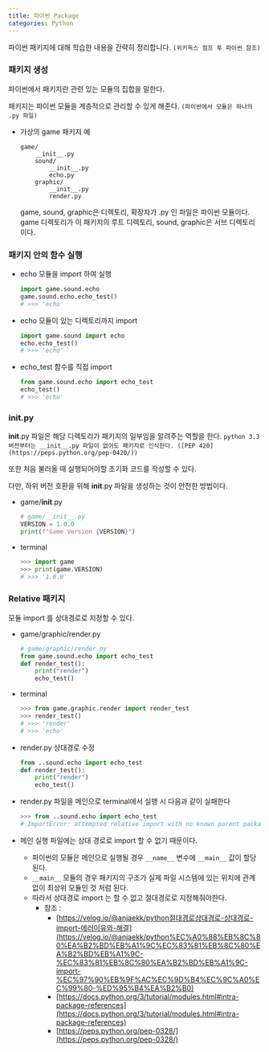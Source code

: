 ```yaml
---
title: 파이썬 Package
categories: Python
---
```

파이썬 패키지에 대해 학습한 내용을 간략히 정리합니다. `(위키독스 점프 투 파이썬 참조)`

### 패키지 생성

파이썬에서 패키지란 관련 있는 모듈의 집합을 말한다.

패키지는 파이썬 모듈을 계층적으로 관리할 수 있게 해준다. `(파이썬에서 모듈은 하나의 .py 파일)`

- 가상의 game 패키지 예
    
    ```
    game/
    	__init__.py
    	sound/
    		__init__.py
    		echo.py
    	graphic/
    		__init__.py
    		render.py
    ```
    
    game, sound, graphic은 디렉토리, 확장자가 .py 인 파일은 파이썬 모듈이다.
    game 디렉토리가 이 패키지의 루트 디렉토리, sound, graphic은 서브 디렉토리이다.
    

### 패키지 안의 함수 실행

- echo 모듈을 import 하여 실행
    
    ```python
    import game.sound.echo
    game.sound.echo.echo_test()
    # >>> 'echo'
    ```
    
- echo 모듈이 있는 디렉토리까지 import
    
    ```python
    import game.sound import echo
    echo.echo_test()
    # >>> 'echo'
    ```
    
- echo_test 함수를 직접 import
    
    ```python
    from game.sound.echo import echo_test
    echo_test()
    # >>> 'echo'
    ```
    

### __init__.py

__init__.py 파일은 해당 디렉토리가 패키지의 일부임을 알려주는 역할을 한다. `python 3.3 버전부터는 __init__.py 파일이 없어도 패키지로 인식한다. ([PEP 420](https://peps.python.org/pep-0420/))`

또한 처음 불러올 때 실행되어야할 초기화 코드를 작성할 수 있다.

다만, 하위 버전 호환을 위해 __init__.py 파일을 생성하는 것이 안전한 방법이다.

- game/__init__.py
    
    ```python
    # game/__init__.py
    VERSION = 1.0.0
    print(f"Game Version {VERSION}")
    ```
    
- terminal
    
    ```python
    >>> import game
    >>> print(game.VERSION)
    # >>> '1.0.0'
    ```
    

### Relative 패키지

모듈 import 를 상대경로로 지정할 수 있다.

- game/graphic/render.py
    
    ```python
    # game/graphic/render.py
    from game.sound.echo import echo_test
    def render_test():
        print("render")
        echo_test()
    ```
    
- terminal
    
    ```python
    >>> from game.graphic.render import render_test
    >>> render_test()
    # >>> 'render'
    # >>> 'echo'
    ```
    
- render.py 상대경로 수정
    
    ```python
    from ..sound.echo import echo_test
    def render_test():
        print("render")
        echo_test()
    ```
    
- render.py 파일을 메인으로 terminal에서 실행 시 다음과 같이 실패한다
    
    ```python
    >>> from ..sound.echo import echo_test
    # ImportError: attempted relative import with no known parent package
    ```
    
- 메인 실행 파일에는 상대 경로로 import 할 수 없기 때문이다.
    - 파이썬의 모듈은 메인으로 실행될 경우 `__name__` 변수에 `__main__` 값이 할당된다.
    - `__main__` 모듈의 경우 패키지의 구조가 실제 파일 시스템에 있는 위치에 관계없이 최상위 모듈인 것 처럼 된다.
    - 따라서 상대경로 import 는 할 수 없고 절대경로로 지정해줘야한다.
        - 참조 : 
            - [https://velog.io/@anjaekk/python절대경로상대경로-상대경로-import-에러이유와-해결](https://velog.io/@anjaekk/python%EC%A0%88%EB%8C%80%EA%B2%BD%EB%A1%9C%EC%83%81%EB%8C%80%EA%B2%BD%EB%A1%9C-%EC%83%81%EB%8C%80%EA%B2%BD%EB%A1%9C-import-%EC%97%90%EB%9F%AC%EC%9D%B4%EC%9C%A0%EC%99%80-%ED%95%B4%EA%B2%B0)
            - [https://docs.python.org/3/tutorial/modules.html#intra-package-references](https://docs.python.org/3/tutorial/modules.html#intra-package-references)
            - [https://peps.python.org/pep-0328/](https://peps.python.org/pep-0328/)